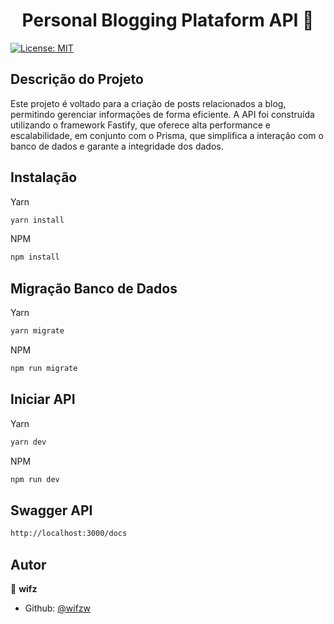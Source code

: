 <h1 align="center">Personal Blogging Plataform API 👋</h1>
<p>
  <a href="#" target="_blank">
    <img alt="License: MIT" src="https://img.shields.io/badge/License-MIT-yellow.svg" />
  </a>
</p>

## Descrição do Projeto

Este projeto é voltado para a criação de posts relacionados a blog, permitindo gerenciar informações de forma eficiente. A API foi construída utilizando o framework Fastify, que oferece alta performance e escalabilidade, em conjunto com o Prisma, que simplifica a interação com o banco de dados e garante a integridade dos dados.

## Instalação

Yarn
```sh
yarn install
```

NPM
```sh
npm install
```

## Migração Banco de Dados
Yarn
```sh
yarn migrate
```

NPM
```sh
npm run migrate
```

## Iniciar API
Yarn
```sh
yarn dev
```

NPM
```sh
npm run dev
```

## Swagger API
```sh
http://localhost:3000/docs
```

## Autor

👤 **wifz**

* Github: [@wifzw](https://github.com/wifzw)

